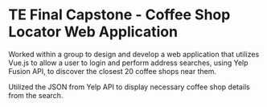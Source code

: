 # TE Final Capstone - Coffee Shop Locator Web Application

Worked within a group to design and develop a web application that utilizes Vue.js to allow a user to login and perform address searches, using Yelp Fusion API, 
to discover the closest 20 coffee shops near them. 

Utilized the JSON from Yelp API to display necessary coffee shop details from the search.
​

